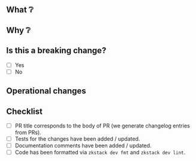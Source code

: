 ## What ❔

<!-- What are the changes this PR brings about? -->
<!-- Example: This PR adds a PR template to the repo. -->
<!-- (For bigger PRs adding more context is appreciated) -->

## Why ❔

<!-- Why are these changes done? What goal do they contribute to? What are the principles behind them? -->
<!-- The `Why` has to be clear to non-Matter Labs entities running their own ZK Chain -->
<!-- Example: PR templates ensure PR reviewers, observers, and future iterators are in context about the evolution of repos. -->

## Is this a breaking change?

- [ ] Yes
- [ ] No

## Operational changes

<!-- Any config changes? Any new flags? Any changes to any scripts? -->
<!-- Please add anything that non-Matter Labs entities running their own ZK Chain may need to know -->

## Checklist

<!-- Check your PR fulfills the following items. -->
<!-- For draft PRs check the boxes as you complete them. -->

- [ ] PR title corresponds to the body of PR (we generate changelog entries from PRs).
- [ ] Tests for the changes have been added / updated.
- [ ] Documentation comments have been added / updated.
- [ ] Code has been formatted via `zkstack dev fmt` and `zkstack dev lint`.
